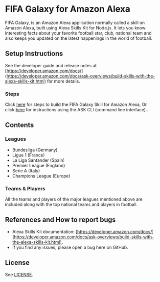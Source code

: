 # FIFA Galaxy for Amazon Alexa
FIFA Galaxy, is an Amazon Alexa application normally called a skill on Amazon Alexa, built using Alexa Skills Kit for Node.js. It lets you know interesting facts about your favorite football star, club, national team and also keeps you updated on the latest happenings in the world of football.

## Setup Instructions
See the developer guide and release notes at [https://developer.amazon.com/docs/](https://developer.amazon.com/docs/ask-overviews/build-skills-with-the-alexa-skills-kit.html) for more details.

### Steps
Click [here](./instructions/1-voice-user-interface.md) for steps to build the FIFA Galaxy Skill for Amazon Alexa, Or click [here](./instructions/7-cli.md) for instructions using the ASK CLI (command line interface)..

## Contents
### Leagues
* Bundesliga (Germany) 
* Ligue 1 (France) 
* La Liga Santander (Spain) 
* Premier League (England) 
* Serie A (Italy) 
* Champions League (Europe) 
### Teams & Players
All the teams and players of the major leagues mentioned above are included along with the top national teams and players in football.

## References and How to report bugs
* Alexa Skills Kit documentation: [https://developer.amazon.com/docs/](https://developer.amazon.com/docs/ask-overviews/build-skills-with-the-alexa-skills-kit.html).
* If you find any issues, please open a bug here on GitHub.

## License
See [LICENSE](LICENSE).